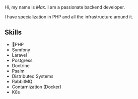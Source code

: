 Hi, my name is *Max*. I am a passionate backend developer. 

I have specialization in PHP and all the infrastructure around it. 
## Skills
* :elephant:PHP 
* Symfony
* Laravel
* Postgress
* Doctrine
* Psalm
* Distributed Systems
* RabbitMQ
* Contarnization (Docker)
* K8s
